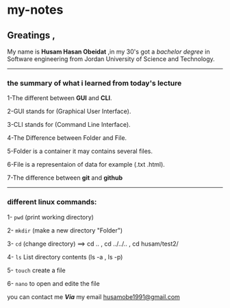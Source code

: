 # my-notes

## Greatings  ,
My name is **Husam Hasan Obeidat** ,in my 30's got a *bachelor degree* in Software engineering from Jordan University of Science and Technology.

---

### the summary of what i learned from today's lecture
1-The different between **GUI** and **CLI**. 

2-GUI stands for (Graphical User Interface).

3-CLI stands for (Command Line Interface).

4-The Difference between Folder and File.

5-Folder is a container it may contains several files.

6-File is a representaion of data for example (.txt .html).

7-The difference between **git** and **github**

***


### different linux commands:
1- <code>pwd</code> (print working directory)

2- <code>mkdir</code> (make a new directory "Folder")

3- <code>cd</code> (change directory) ==> cd ..  , cd ../../..  , cd husam/test2/

4- <code>ls</code> List directory contents (ls -a , ls -p)

5- <code>touch</code> create a file

6- <code>nano</code> to open and edite the file



you can contact me ***Via*** my email <husamobe1991@gmail.com>